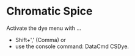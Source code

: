 # Chromatic Spice

Activate the dye menu with ...

- Shift+',' (Comma) or 
- use the console command: DataCmd CSDye.
